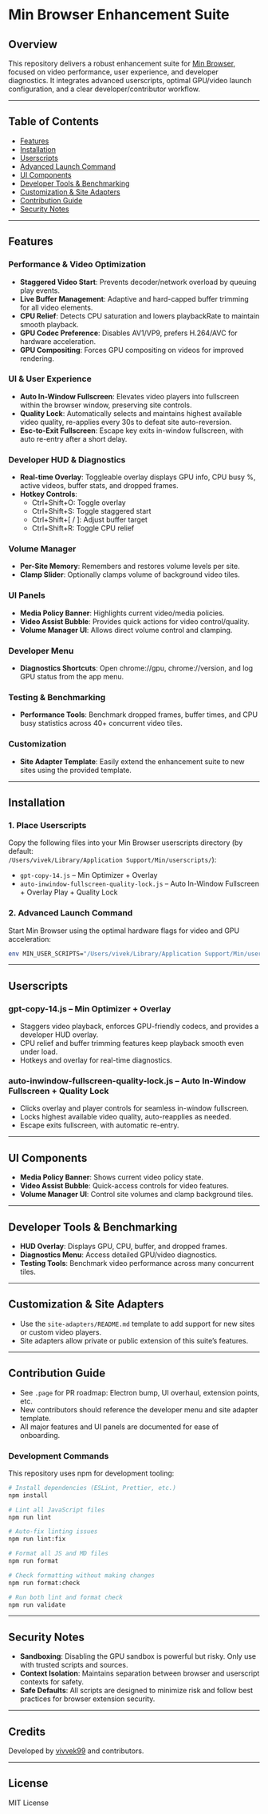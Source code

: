 # Min Browser Enhancement Suite

## Overview

This repository delivers a robust enhancement suite for [Min Browser](https://minbrowser.org/), focused on video performance, user experience, and developer diagnostics. It integrates advanced userscripts, optimal GPU/video launch configuration, and a clear developer/contributor workflow.

---

## Table of Contents

- [Features](#features)
- [Installation](#installation)
- [Userscripts](#userscripts)
- [Advanced Launch Command](#advanced-launch-command)
- [UI Components](#ui-components)
- [Developer Tools & Benchmarking](#developer-tools--benchmarking)
- [Customization & Site Adapters](#customization--site-adapters)
- [Contribution Guide](#contribution-guide)
- [Security Notes](#security-notes)

---

## Features

### Performance & Video Optimization

- **Staggered Video Start**: Prevents decoder/network overload by queuing play events.
- **Live Buffer Management**: Adaptive and hard-capped buffer trimming for all video elements.
- **CPU Relief**: Detects CPU saturation and lowers playbackRate to maintain smooth playback.
- **GPU Codec Preference**: Disables AV1/VP9, prefers H.264/AVC for hardware acceleration.
- **GPU Compositing**: Forces GPU compositing on videos for improved rendering.

### UI & User Experience

- **Auto In-Window Fullscreen**: Elevates video players into fullscreen within the browser window, preserving site controls.
- **Quality Lock**: Automatically selects and maintains highest available video quality, re-applies every 30s to defeat site auto-reversion.
- **Esc-to-Exit Fullscreen**: Escape key exits in-window fullscreen, with auto re-entry after a short delay.

### Developer HUD & Diagnostics

- **Real-time Overlay**: Toggleable overlay displays GPU info, CPU busy %, active videos, buffer stats, and dropped frames.
- **Hotkey Controls**:  
  - Ctrl+Shift+O: Toggle overlay  
  - Ctrl+Shift+S: Toggle staggered start  
  - Ctrl+Shift+[ / ]: Adjust buffer target  
  - Ctrl+Shift+R: Toggle CPU relief

### Volume Manager

- **Per-Site Memory**: Remembers and restores volume levels per site.
- **Clamp Slider**: Optionally clamps volume of background video tiles.

### UI Panels

- **Media Policy Banner**: Highlights current video/media policies.
- **Video Assist Bubble**: Provides quick actions for video control/quality.
- **Volume Manager UI**: Allows direct volume control and clamping.

### Developer Menu

- **Diagnostics Shortcuts**: Open chrome://gpu, chrome://version, and log GPU status from the app menu.

### Testing & Benchmarking

- **Performance Tools**: Benchmark dropped frames, buffer times, and CPU busy statistics across 40+ concurrent video tiles.

### Customization

- **Site Adapter Template**: Easily extend the enhancement suite to new sites using the provided template.

---

## Installation

### 1. Place Userscripts

Copy the following files into your Min Browser userscripts directory (by default:  
`/Users/vivek/Library/Application Support/Min/userscripts/`):

- `gpt-copy-14.js` – Min Optimizer + Overlay
- `auto-inwindow-fullscreen-quality-lock.js` – Auto In-Window Fullscreen + Overlay Play + Quality Lock

### 2. Advanced Launch Command

Start Min Browser using the optimal hardware flags for video and GPU acceleration:

```sh
env MIN_USER_SCRIPTS="/Users/vivek/Library/Application Support/Min/userscripts/" open -n -a "Min" --args --ignore-gpu-blocklist --enable-gpu-rasterization --enable-zero-copy --enable-native-gpu-memory-buffers --enable-accelerated-video-decode --enable-accelerated-video-encode --enable-features=VideoToolboxVideoDecoder,CanvasOopRasterization,UseSkiaRenderer --disable-software-rasterizer --disable-gpu-sandbox --disable-background-timer-throttling --disable-backgrounding-occluded-windows --disable-renderer-backgrounding --disable-features=MediaSourceExperimental,HardwareMediaKeyHandling --force-dark-mode
```

---

## Userscripts

### **gpt-copy-14.js** – Min Optimizer + Overlay

- Staggers video playback, enforces GPU-friendly codecs, and provides a developer HUD overlay.
- CPU relief and buffer trimming features keep playback smooth even under load.
- Hotkeys and overlay for real-time diagnostics.

### **auto-inwindow-fullscreen-quality-lock.js** – Auto In-Window Fullscreen + Quality Lock

- Clicks overlay and player controls for seamless in-window fullscreen.
- Locks highest available video quality, auto-reapplies as needed.
- Escape exits fullscreen, with automatic re-entry.

---

## UI Components

- **Media Policy Banner**: Shows current video policy state.
- **Video Assist Bubble**: Quick-access controls for video features.
- **Volume Manager UI**: Control site volumes and clamp background tiles.

---

## Developer Tools & Benchmarking

- **HUD Overlay**: Displays GPU, CPU, buffer, and dropped frames.
- **Diagnostics Menu**: Access detailed GPU/video diagnostics.
- **Testing Tools**: Benchmark video performance across many concurrent tiles.

---

## Customization & Site Adapters

- Use the `site-adapters/README.md` template to add support for new sites or custom video players.
- Site adapters allow private or public extension of this suite’s features.

---

## Contribution Guide

- See `.page` for PR roadmap: Electron bump, UI overhaul, extension points, etc.
- New contributors should reference the developer menu and site adapter template.
- All major features and UI panels are documented for ease of onboarding.

### Development Commands

This repository uses npm for development tooling:

```sh
# Install dependencies (ESLint, Prettier, etc.)
npm install

# Lint all JavaScript files
npm run lint

# Auto-fix linting issues
npm run lint:fix

# Format all JS and MD files
npm run format

# Check formatting without making changes
npm run format:check

# Run both lint and format check
npm run validate
```

---

## Security Notes

- **Sandboxing**: Disabling the GPU sandbox is powerful but risky. Only use with trusted scripts and sources.
- **Context Isolation**: Maintains separation between browser and userscript contexts for safety.
- **Safe Defaults**: All scripts are designed to minimize risk and follow best practices for browser extension security.

---

## Credits

Developed by [vivvek99](https://github.com/vivvek99) and contributors.

---

## License

MIT License
